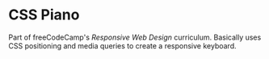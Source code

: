 # CSS Piano

Part of freeCodeCamp's *Responsive Web Design* curriculum. Basically uses CSS positioning and media queries to create a responsive keyboard.